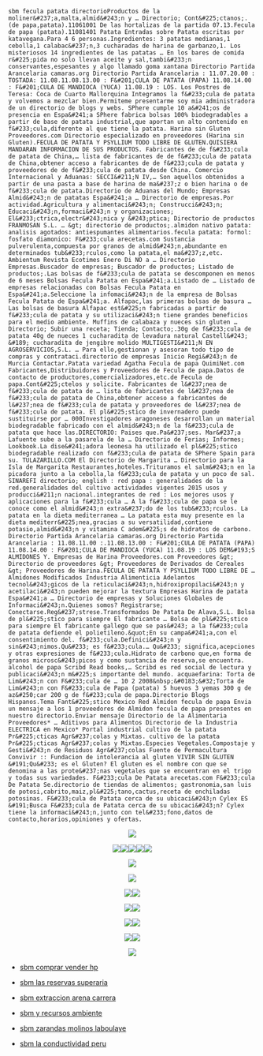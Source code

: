 
```
sbm fecula patata directorioProductos de la moliner&#237;a,malta,almid&#243;n y … Directorio; Cont&#225;ctanos;.(de papa,patata).11061001 De las hortalizas de la partida 07.13.Fecula de papa (patata).11081401 Patata Entradas sobre Patata escritas por katavegana.Para 4 6 personas.Ingredientes: 3 patatas medianas,1 cebolla,1 calabac&#237;n,3 cucharadas de harina de garbanzo,1. Los misteriosos 14 ingredientes de las patatas … En los bares de comida r&#225;pida no solo llevan aceite y sal,tambi&#233;n conservantes,espesantes y algo llamado goma xantana Directorio Partida Arancelaria camaras.org Directorio Partida Arancelaria : 11.07.20.00 : TOSTADA: 11.08.11.08.13.00 : F&#201;CULA DE PATATA (PAPA) 11.08.14.00 : F&#201;CULA DE MANDIOCA (YUCA) 11.08.19 : LOS. Los Postres de Teresa: Coca de Cuarto Mallorquina Integramos la f&#233;cula de patata y volvemos a mezclar bien.Permiteme presentarme soy mia administradora de un directorio de blogs y webs. SPhere cumple 10 a&#241;os de presencia en Espa&#241;a SPhere fabrica bolsas 100% biodegradables a partir de base de patata industrial,que aportan un alto contenido en f&#233;cula,diferente al que tiene la patata. Harina sin Gluten Proveedores.com Directorio especializado en proveedores (Harina sin Gluten).FECULA DE PATATA Y PSYLLIUM TODO LIBRE DE GLUTEN.QUISIERA MANDARAN INFORMACION DE SUS PRODUCTOS. Fabricantes de de f&#233;cula de patata de China,… lista de fabricantes de de f&#233;cula de patata de China,obtener acceso a fabricantes de de f&#233;cula de patata y proveedores de de f&#233;cula de patata desde China. Comercio Internacional y Aduanas: SECCI&#211;N IV,… Son aquellos obtenidos a partir de una pasta a base de harina de ma&#237;z o bien harina o de f&#233;cula de patata.Directorio de Aduanas del Mundo; Empresas Almid&#243;n de patatas Espa&#241;a … Directorio de empresas.Por actividad.Agricultura y alimentaci&#243;n; Construcci&#243;n; Educaci&#243;n,formaci&#243;n y organizaciones; El&#233;ctrica,electr&#243;nica y &#243;ptica; Directorio de productos FRANMOSAN S.L. … &gt; directorio de productos;.almidon nativo patata: analisis agotados: antiespumantes alimentarios.fecula patata: formol: fosfato diamonico: F&#233;cula arecetas.com Sustancia pulverulenta,compuesta por granos de almid&#243;n,abundante en determinados tub&#233;rculos,como la patata,el ma&#237;z,etc. Ambientum Revista Ecotimes Enero Di NO a … Directorio Empresas.Buscador de empresas; Buscador de productos; Listado de productos;.Las bolsas de f&#233;cula de patata se descomponen en menos de 6 meses Bolsas Fecula Patata en Espa&#241;a.Listado de … Listado de empresas relacionadas con Bolsas Fecula Patata en Espa&#241;a.Seleccione la infomaci&#243;n de la empresa de Bolsas Fecula Patata de Espa&#241;a. Alfapac,las primeras bolsas de basura … Las bolsas de basura Alfapac est&#225;n fabricadas a partir de f&#233;cula de patata y su utilizaci&#243;n tiene grandes beneficios para el medio ambiente. Muffins de calabaza y nueces sin gluten … Directorio; Subir una receta; Tienda; Contacto;.30g de f&#233;cula de patata 40g de nueces 1 cucharadita de levadura natural Castell&#243; &#189; cucharadita de jengibre molido MULTIGESTI&#211;N EN AGROSERVICIOS,S.L. … Para ello,gestionan y asesoran todo tipo de compras y contrataci.directorio de empresas Inicio Regi&#243;n de Murcia Contactar.Patata variedad Agatha Fecula de papa QuimiNet.com Fabricantes,Distribuidores y Proveedores de Fecula de papa.Datos de contacto de productores,comercializadores,etc.de Fecula de papa.Cont&#225;ctelos y solicite. Fabricantes de l&#237;nea de f&#233;cula de patata de … lista de fabricantes de l&#237;nea de f&#233;cula de patata de China,obtener acceso a fabricantes de l&#237;nea de f&#233;cula de patata y proveedores de l&#237;nea de f&#233;cula de patata. El pl&#225;stico de invernadero puede sustituirse por … 000Investigadores aragoneses desarrollan un material biodegradable fabricado con el almid&#243;n de la f&#233;cula de patata que hace las.DIRECTORIO: Paises que.Pa&#237;ses. Mar&#237;a Lafuente sube a la pasarela de la … Directorio de Ferias; Informes; Lookbook.La dise&#241;adora leonesa ha utilizado el pl&#225;stico biodegradable realizado con f&#233;cula de patata de SPhere Spain para su. TULAZARILLO.COM El Directorio de Margarita … Directorio para la Isla de Margarita Restaurantes,hoteles.Trituramos el salm&#243;n en la picadora junto a la cebolla,la f&#233;cula de patata y un poco de sal. SINAREFI directorio; english : red papa : generalidades de la red.generalidades del cultivo actividades vigentes 2015 usos y producci&#211;n nacional.integrantes de red : Los mejores usos y aplicaciones para la f&#233;cula … A la f&#233;cula de papa se le conoce como el almid&#243;n extra&#237;do de los tub&#233;rculos. La patata en la dieta mediterranea … La patata esta muy presente en la dieta mediterr&#225;nea,gracias a su versatilidad,contiene potasio,almid&#243;n y vitamina C adem&#225;s de hidratos de carbono. Directorio Partida Arancelaria camaras.org Directorio Partida Arancelaria : 11.08.11.00 :.11.08.13.00 : F&#201;CULA DE PATATA (PAPA) 11.08.14.00 : F&#201;CULA DE MANDIOCA (YUCA) 11.08.19 : LOS DEM&#193;S ALMIDONES Y. Empresas de Harina Proveedores.com Proveedores &gt; Directorio de proveedores &gt; Proveedores de Derivados de Cereales &gt; Proveedores de Harina.FECULA DE PATATA Y PSYLLIUM TODO LIBRE DE … Almidones Modificados Industria Alimenticia Adelantos tecnol&#243;gicos de la reticulaci&#243;n,hidroxipropilaci&#243;n y acetilaci&#243;n pueden mejorar la textura Empresas Harina de patata Espa&#241;a … Directorio de empresas y Soluciones Globales de Informaci&#243;n.Quienes somos? Registrarse; Conectarse.Reg&#237;strese.Transformados De Patata De Alava,S.L. Bolsa de pl&#225;stico para siempre El fabricante … Bolsa de pl&#225;stico para siempre El fabricante gallego que se pas&#243; a la f&#233;cula de patata defiende el polietileno.&quot;En su campa&#241;a,con el consentimiento del. f&#233;cula.Definici&#243;n y sin&#243;nimos.Qu&#233; es f&#233;cula.… Qu&#233; significa,acepciones y otras expresiones de f&#233;cula.Hidrato de carbono que,en forma de granos microsc&#243;picos y como sustancia de reserva,se encuentra. alcohol de papa Scribd Read books,… Scribd es red social de lectura y publicaci&#243;n m&#225;s importante del mundo. acquaefarina: Torta de Lim&#243;n con F&#233;cula de … 10 2 2008&nbsp;&#0183;&#32;Torta de Lim&#243;n con F&#233;cula de Papa (patata) 5 huevos 3 yemas 300 g de az&#250;car 200 g de f&#233;cula de papa.Directorio Blogs Hispanos.Tema Fant&#225;stico Mexico Red Almidon fecula de papa Envia un mensaje a los 1 proveedores de Almidon fecula de papa presentes en nuestro directorio.Enviar mensaje Directorio de la Alimentaria Proveedores* … Aditivos para Alimentos Directorio de la Industria ELECTRICA en Mexico* Portal industrial cultivo de la patata Pr&#225;cticas Agr&#237;colas y Mixtas. cultivo de la patata Pr&#225;cticas Agr&#237;colas y Mixtas.Especies Vegetales.Compostaje y Gesti&#243;n de Residuos Agr&#237;colas Fuente de Permacultura Convivir :: Fundacion de intolerancia al gluten VIVIR SIN GLUTEN &#191;Qu&#233; es el Gluten? El gluten es el nombre con que se denomina a las prote&#237;nas vegetales que se encuentran en el trigo y todas sus variedades. F&#233;cula De Patata arecetas.com F&#233;cula De Patata Se.directorio de tiendas de alimentos; gastronomia,san luis de potosi,cabrito,maiz,pl&#225;tano,cactus,receta de enchiladas potosinas. F&#233;cula de Patata cerca de su ubicaci&#243;n Cylex ES &#191;Busca F&#233;cula de Patata cerca de su ubicaci&#243;n? Cylex tiene la informaci&#243;n,junto con tel&#233;fono,datos de contacto,horarios,opiniones y ofertas. 
```

<div align="center">

<a href="https://es-crusher.shibang-china.com/github&k=sbm+fecula+patata+directorio"><img src="https://static.shibang-china.com/es/crusher/logo.jpg"></a>

<a href="https://es-crusher.shibang-china.com/github&k=sbm+fecula+patata+directorio"><img src="https://static.shibang-china.com/es/crusher/index.jpg"></a><a href="https://es-crusher.shibang-china.com/material.htmlgithub&k=sbm+fecula+patata+directorio"><img src="https://static.shibang-china.com/es/crusher/material.jpg"></a><a href="https://es-crusher.shibang-china.com/application.htmlgithub&k=sbm+fecula+patata+directorio"><img src="https://static.shibang-china.com/es/crusher/application.jpg"></a><a href="https://es-crusher.shibang-china.com/aboutus.htmlgithub&k=sbm+fecula+patata+directorio"><img src="https://static.shibang-china.com/es/crusher/aboutus.jpg"></a><a href="https://es-crusher.shibang-china.com/contact.htmlgithub&k=sbm+fecula+patata+directorio"><img src="https://static.shibang-china.com/es/crusher/contact.jpg"></a>

<a href="https://es-crusher.shibang-china.com/github&k=sbm+fecula+patata+directorio"><img src="https://static.shibang-china.com/es/crusher/banner.jpg"></a>

<a href="https://swt.shibang-china.com/github&k=sbm+fecula+patata+directorio"><img src="https://static.shibang-china.com/es/crusher/text.jpg"></a>

<a href="https://swt.shibang-china.com/github&k=sbm+fecula+patata+directorio"><img src="https://static.shibang-china.com/es/crusher/chat.jpg"></a><a href="https://es-crusher.shibang-china.com/contact.htmlgithub&k=sbm+fecula+patata+directorio"><img src="https://static.shibang-china.com/es/crusher/message.jpg"></a>

<a href="https://es-crusher.shibang-china.com/products/pe.htmlgithub&k=sbm+fecula+patata+directorio"><img src="https://static.shibang-china.com/es/crusher/pe.jpg"></a><a href="https://es-crusher.shibang-china.com/products/pf.htmlgithub&k=sbm+fecula+patata+directorio"><img src="https://static.shibang-china.com/es/crusher/pf.jpg"></a>

<a href="https://es-crusher.shibang-china.com/products/hpt.htmlgithub&k=sbm+fecula+patata+directorio"><img src="https://static.shibang-china.com/es/crusher/hpt.jpg"></a><a href="https://es-crusher.shibang-china.com/products/vsi.htmlgithub&k=sbm+fecula+patata+directorio"><img src="https://static.shibang-china.com/es/crusher/vsi.jpg"></a>

<a href="https://es-crusher.shibang-china.com/products/klv.htmlgithub&k=sbm+fecula+patata+directorio"><img src="https://static.shibang-china.com/es/crusher/klv.jpg"></a><a href="https://es-crusher.shibang-china.com/products/portable.htmlgithub&k=sbm+fecula+patata+directorio"><img src="https://static.shibang-china.com/es/crusher/portable.jpg"></a>

<a href="https://swt.shibang-china.com/github&k=sbm+fecula+patata+directorio"><img src="https://static.shibang-china.com/es/crusher/case.jpg"></a>

</div>


* [sbm comprar vender hp](sbm%20comprar%20vender%20hp.md)

* [sbm las reservas superaria](sbm%20las%20reservas%20superaria.md)

* [sbm extraccion arena carrera](sbm%20extraccion%20arena%20carrera.md)

* [sbm y recursos ambiente](sbm%20y%20recursos%20ambiente.md)

* [sbm zarandas molinos laboulaye](sbm%20zarandas%20molinos%20laboulaye.md)

* [sbm la conductividad peru](sbm%20la%20conductividad%20peru.md)